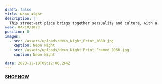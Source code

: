 ```yaml
---
draft: false
title: Neon Night
description: |
  This street-art piece brings together sensuality and culture, with a captivating woman in a provocative pose against vibrant Japanese typography. Bold, seductive, and utterly mesmerising!
year: 04/10/2023
position: 0
images:
  - src: /assets/uploads/Neon_Night_Print_1660.jpg
    caption: Neon Night  
  - src: /assets/uploads/Neon_Night_Print_Framed_1060.jpg
    caption: Neon Night

date: 2023-11-10T09:12:06.264Z
---
```

**[SHOP NOW](https://shop.mmint.uk/products/neon-night-framed-print)**
